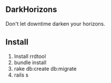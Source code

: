 ## DarkHorizons

Don't let downtime darken your horizons.

## Install

1. Install rrdtool
2. bundle install
3. rake db:create db:migrate
4. rails s
